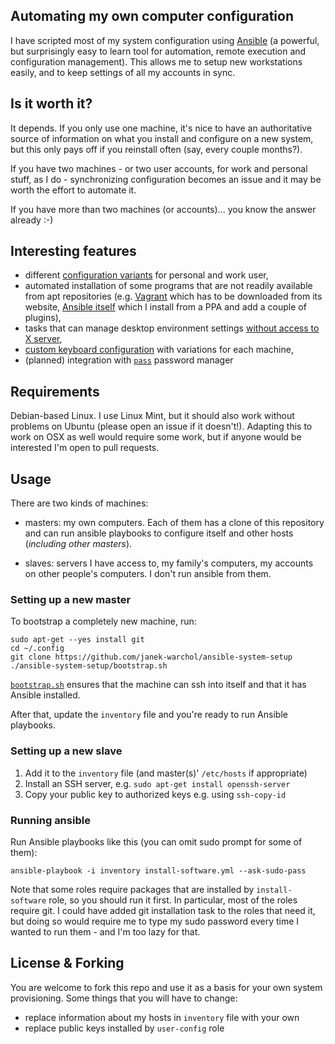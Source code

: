 Automating my own computer configuration
----------------------------------------

I have scripted most of my system configuration using [Ansible](http://docs.ansible.com/)
(a powerful, but surprisingly easy to learn tool for automation,
remote execution and configuration management).  This allows me
to setup new workstations easily, and to keep settings of all my accounts in sync.



Is it worth it?
---------------

It depends.  If you only use one machine, it's nice to have an authoritative
source of information on what you install and configure on a new system,
but this only pays off if you reinstall often (say, every couple months?).

If you have two machines - or two user accounts, for work and personal stuff,
as I do - synchronizing configuration becomes an issue and it may be worth
the effort to automate it.

If you have more than two machines (or accounts)... you know the answer already
:-)



Interesting features
--------------------

- different [configuration variants](roles/user-config) for personal and work user,
- automated installation of some programs that are not readily available from
  apt repositories (e.g.
  [Vagrant](roles/install-software/tasks/install-vagrant.yml) which has to be
  downloaded from its website,
  [Ansible itself](roles/install-software/tasks/install-ansible.yml) which I
  install from a PPA and add a couple of plugins),
- tasks that can manage desktop environment settings
  [without access to X server](roles/user-config/tasks/gui-config.yml#L65),
- [custom keyboard configuration](roles/keyboard) with variations for each
  machine,
- (planned) integration with [`pass`](http://www.passwordstore.org/) password
  manager



Requirements
------------

Debian-based Linux.  I use Linux Mint, but it should also work without
problems on Ubuntu (please open an issue if it doesn't!).
Adapting this to work on OSX as well would require some work, but if anyone
would be interested I'm open to pull requests.



Usage
-----

There are two kinds of machines:

* masters: my own computers.  Each of them has a clone of this repository and
  can run ansible playbooks to configure itself and other hosts (*including
  other masters*).

* slaves: servers I have access to, my family's computers, my accounts on other
  people's computers.  I don't run ansible from them.


### Setting up a new master

To bootstrap a completely new machine, run:

    sudo apt-get --yes install git
    cd ~/.config
    git clone https://github.com/janek-warchol/ansible-system-setup
    ./ansible-system-setup/bootstrap.sh

[`bootstrap.sh`](bootstrap.sh) ensures that the machine can ssh into itself and
that it has Ansible installed.

After that, update the `inventory` file and you're ready to run Ansible
playbooks.


### Setting up a new slave

1. Add it to the `inventory` file (and master(s)' `/etc/hosts` if appropriate)
2. Install an SSH server, e.g. `sudo apt-get install openssh-server`
3. Copy your public key to authorized keys e.g. using `ssh-copy-id`


### Running ansible

Run Ansible playbooks like this (you can omit sudo prompt for some of them):

    ansible-playbook -i inventory install-software.yml --ask-sudo-pass

Note that some roles require packages that are installed by `install-software`
role, so you should run it first.  In particular, most of the roles require git.
I could have added git installation task to the roles that need it, but doing
so would require me to type my sudo password every time I wanted to run them -
and I'm too lazy for that.



License & Forking
-----------------

You are welcome to fork this repo and use it as a basis for your own system
provisioning.  Some things that you will have to change:

- replace information about my hosts in `inventory` file with your own
- replace public keys installed by `user-config` role

